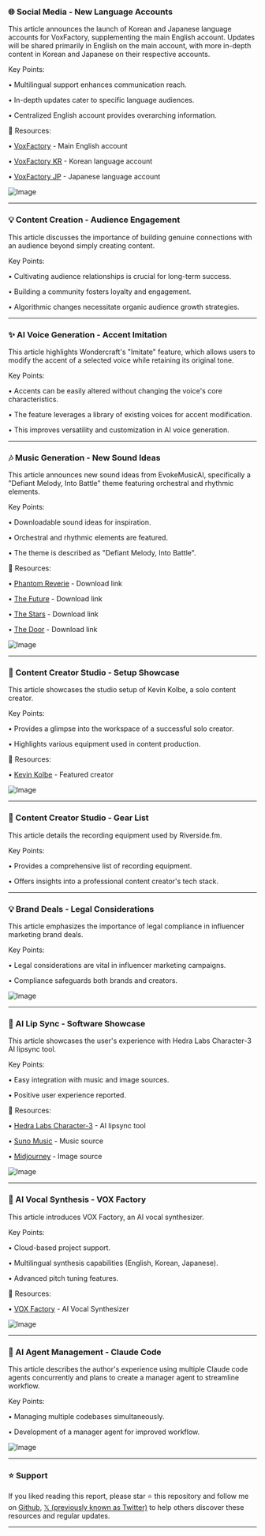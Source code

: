 ### 🌐 Social Media - New Language Accounts

This article announces the launch of Korean and Japanese language accounts for VoxFactory, supplementing the main English account.  Updates will be shared primarily in English on the main account, with more in-depth content in Korean and Japanese on their respective accounts.


Key Points:

• Multilingual support enhances communication reach.

• In-depth updates cater to specific language audiences.

• Centralized English account provides overarching information.


🔗 Resources:

• [VoxFactory](https://x.com/voxfactory) - Main English account

• [VoxFactory KR](https://x.com/voxfactory_kr) - Korean language account

• [VoxFactory JP](https://x.com/voxfactory_jp) - Japanese language account

![Image](https://pbs.twimg.com/media/Gmed3B-bkAAjZPc?format=jpg&name=small)


---

### 💡 Content Creation - Audience Engagement

This article discusses the importance of building genuine connections with an audience beyond simply creating content.


Key Points:

• Cultivating audience relationships is crucial for long-term success.

• Building a community fosters loyalty and engagement.

• Algorithmic changes necessitate organic audience growth strategies.


---

### ✨ AI Voice Generation - Accent Imitation

This article highlights Wondercraft's "Imitate" feature, which allows users to modify the accent of a selected voice while retaining its original tone.


Key Points:

•  Accents can be easily altered without changing the voice's core characteristics.


• The feature leverages a library of existing voices for accent modification.


• This improves versatility and customization in AI voice generation.



---

### 🎶 Music Generation - New Sound Ideas

This article announces new sound ideas from EvokeMusicAI, specifically a "Defiant Melody, Into Battle" theme featuring orchestral and rhythmic elements.


Key Points:

•  Downloadable sound ideas for inspiration.

• Orchestral and rhythmic elements are featured.


•  The theme is described as "Defiant Melody, Into Battle".


🔗 Resources:

• [Phantom Reverie](https://evokemusic.short.gy/phantom-reverie) - Download link

• [The Future](https://evokemusic.short.gy/the-future) - Download link

• [The Stars](https://evokemusic.short.gy/the-stars) - Download link

• [The Door](https://evokemusic.short.gy/The-Door) - Download link

![Image](https://pbs.twimg.com/ext_tw_video_thumb/1900473585854210048/pu/img/XdVh68leLtnwNabY.jpg)


---

### 🤖 Content Creator Studio - Setup Showcase

This article showcases the studio setup of Kevin Kolbe, a solo content creator.


Key Points:

•  Provides a glimpse into the workspace of a successful solo creator.


•  Highlights various equipment used in content production.



🔗 Resources:

• [Kevin Kolbe](https://x.com/heykevinkolbe) - Featured creator


![Image](https://pbs.twimg.com/media/Gl7bvi6XgAE1XCe?format=jpg&name=small)


---

### 🤖 Content Creator Studio - Gear List

This article details the recording equipment used by Riverside.fm.


Key Points:

• Provides a comprehensive list of recording equipment.


•  Offers insights into a professional content creator's tech stack.


---

### 💡 Brand Deals - Legal Considerations

This article emphasizes the importance of legal compliance in influencer marketing brand deals.


Key Points:

• Legal considerations are vital in influencer marketing campaigns.


•  Compliance safeguards both brands and creators.


![Image](https://pbs.twimg.com/media/Gl6VWywWMAAHqu_?format=jpg&name=small)


---

### 🤖 AI Lip Sync - Software Showcase

This article showcases the user's experience with Hedra Labs Character-3 AI lipsync tool.


Key Points:

• Easy integration with music and image sources.

• Positive user experience reported.


🔗 Resources:

• [Hedra Labs Character-3](https://x.com/hedra_labs) - AI lipsync tool

• [Suno Music](https://x.com/SunoMusic) - Music source

• [Midjourney](https://x.com/midjourney) - Image source

![Image](https://pbs.twimg.com/ext_tw_video_thumb/1898008013157371904/pu/img/0kLwnMCOEgc5y_ey.jpg)


---

### 🚀 AI Vocal Synthesis - VOX Factory

This article introduces VOX Factory, an AI vocal synthesizer.


Key Points:

• Cloud-based project support.

• Multilingual synthesis capabilities (English, Korean, Japanese).

• Advanced pitch tuning features.


🔗 Resources:

• [VOX Factory](https://x.com/voxfactory) - AI Vocal Synthesizer


![Image](https://pbs.twimg.com/ext_tw_video_thumb/1897960449725112320/pu/img/tuI5112VLR3qTCof.jpg)



---

### 🤖 AI Agent Management - Claude Code

This article describes the author's experience using multiple Claude code agents concurrently and plans to create a manager agent to streamline workflow.


Key Points:

• Managing multiple codebases simultaneously.


• Development of a manager agent for improved workflow.


![Image](https://pbs.twimg.com/media/GlUkOX5WQAA19nE?format=jpg&name=small)


---

### ⭐️ Support

If you liked reading this report, please star ⭐️ this repository and follow me on [Github](https://github.com/Drix10), [𝕏 (previously known as Twitter)](https://x.com/DRIX_10_) to help others discover these resources and regular updates.

---